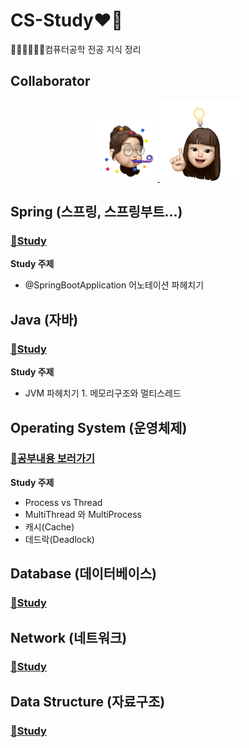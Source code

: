 # CS-Study❤️‍🔥
👩🏻‍💻👩🏻‍💻컴퓨터공학 전공 지식 정리


## Collaborator
<p align="center">
<a href="https://github.com/ye1ne">
  <img src="images/ye1ne.png" width="100">
</a>
<a href="https://github.com/sieukim">
  <img src="images/sieukim.png" width="130">
</a>
</p>


## Spring (스프링, 스프링부트...)
### [📝Study](./contents/spring)
**Study 주제**
- @SpringBootApplication 어노테이션 파헤치기

## Java (자바)
### [📝Study](./contents/java)
**Study 주제**
- JVM 파헤치기 1. 메모리구조와 멀티스레드

## Operating System (운영체제)
### [📝공부내용 보러가기](./contents/operating_system)

**Study 주제**
- Process vs Thread
- MultiThread 와 MultiProcess
- 캐시(Cache)
- 데드락(Deadlock)


## Database (데이터베이스)
### [📝Study](./contents/database)


## Network (네트워크)
### [📝Study](./contents/network)

## Data Structure (자료구조)
### [📝Study](./contents/data_structure)